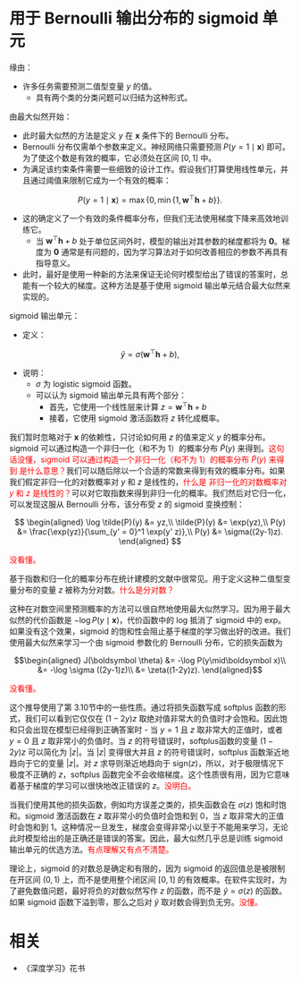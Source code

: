 
# 用于 Bernoulli 输出分布的 sigmoid 单元

缘由：

- 许多任务需要预测二值型变量 $y$ 的值。
  - 具有两个类的分类问题可以归结为这种形式。

由最大似然开始：

- 此时最大似然的方法是定义 $y$ 在 $\boldsymbol x$ 条件下的 Bernoulli 分布。
- Bernoulli 分布仅需单个参数来定义。神经网络只需要预测 $P(y =1\mid\boldsymbol x)$ 即可。为了使这个数是有效的概率，它必须处在区间 $[0, 1]$ 中。
- 为满足该约束条件需要一些细致的设计工作。假设我们打算使用线性单元，并且通过阈值来限制它成为一个有效的概率：

$$
P(y=1 \mid \boldsymbol x) = \max \left \{ 0, \min \{1, \boldsymbol w^\top \boldsymbol h+b \} \right \}.
$$

- 这的确定义了一个有效的条件概率分布，但我们无法使用梯度下降来高效地训练它。
  - 当 $\boldsymbol w^\top \boldsymbol h+b$ 处于单位区间外时，模型的输出对其参数的梯度都将为 $\bm{0}$。梯度为 $\bm{0}$ 通常是有问题的，因为学习算法对于如何改善相应的参数不再具有指导意义。
- 此时，最好是使用一种新的方法来保证无论何时模型给出了错误的答案时，总能有一个较大的梯度。这种方法是基于使用 sigmoid  输出单元结合最大似然来实现的。

sigmoid 输出单元：

- 定义：

$$
\hat{y} = \sigma \left (\boldsymbol w^\top \boldsymbol h + b \right ),
$$

- 说明：
  - $\sigma$ 为 logistic sigmoid 函数。
  - 可以认为 sigmoid  输出单元具有两个部分：
    - 首先，它使用一个线性层来计算 $z=\boldsymbol w^\top \boldsymbol h+b$
    - 接着，它使用 sigmoid  激活函数将 $z$ 转化成概率。

我们暂时忽略对于 $\boldsymbol x$ 的依赖性，只讨论如何用 $z$ 的值来定义 $y$ 的概率分布。sigmoid 可以通过构造一个非归一化（和不为 1）的概率分布 $\tilde{P}(y)$ 来得到。<span style="color:red;">这句话没懂，sigmoid 可以通过构造一个非归一化（和不为 1）的概率分布 $\tilde{P}(y)$ 来得到 是什么意思？</span>我们可以随后除以一个合适的常数来得到有效的概率分布。如果我们假定非归一化的对数概率对 $y$ 和 $z$ 是线性的，<span style="color:red;">什么是 非归一化的对数概率对 $y$ 和 $z$ 是线性的？</span>可以对它取指数来得到非归一化的概率。我们然后对它归一化，可以发现这服从 Bernoulli 分布，该分布受 $z$ 的 sigmoid 变换控制：


$$
\begin{aligned}
\log \tilde{P}(y) &= yz,\\
\tilde{P}(y) &= \exp(yz),\\
P(y) &= \frac{\exp(yz)}{\sum_{y' = 0}^1 \exp(y' z)},\\
P(y) &= \sigma((2y-1)z).
\end{aligned}
$$

<span style="color:red;">没看懂。</span>

基于指数和归一化的概率分布在统计建模的文献中很常见。用于定义这种二值型变量分布的变量 $z$ 被称为分对数。<span style="color:red;">什么是分对数？</span>


这种在对数空间里预测概率的方法可以很自然地使用最大似然学习。因为用于最大似然的代价函数是 $-\log P(y\mid\boldsymbol x)$，代价函数中的 log 抵消了 sigmoid  中的 exp。如果没有这个效果，sigmoid 的饱和性会阻止基于梯度的学习做出好的改进。我们使用最大似然来学习一个由 sigmoid 参数化的 Bernoulli 分布，它的损失函数为

$$\begin{aligned}
J(\boldsymbol \theta) &= -\log P(y\mid\boldsymbol x)\\
&= -\log \sigma ((2y-1)z)\\
&= \zeta((1-2y)z).
\end{aligned}$$

<span style="color:red;">没看懂。</span>

这个推导使用了第 3.10节中的一些性质。通过将损失函数写成 softplus 函数的形式，我们可以看到它仅仅在 $(1-2y)z$ 取绝对值非常大的负值时才会饱和。因此饱和只会出现在模型已经得到正确答案时 - 当 $y=1$ 且 $z$ 取非常大的正值时，或者 $y=0$ 且 $z$ 取非常小的负值时。当 $z$ 的符号错误时，softplus函数的变量 $(1-2y)z$ 可以简化为 $|z|$。当 $|z|$ 变得很大并且 $z$ 的符号错误时，softplus 函数渐近地趋向于它的变量 $|z|$。对 $z$ 求导则渐近地趋向于 $\text{sign}(z)$，所以，对于极限情况下极度不正确的 $z$，softplus 函数完全不会收缩梯度。这个性质很有用，因为它意味着基于梯度的学习可以很快地改正错误的 $z$。<span style="color:red;">没明白。</span>

当我们使用其他的损失函数，例如均方误差之类的，损失函数会在 $\sigma(z)$ 饱和时饱和。sigmoid 激活函数在 $z$ 取非常小的负值时会饱和到 0，当 $z$ 取非常大的正值时会饱和到 1。这种情况一旦发生，梯度会变得非常小以至于不能用来学习，无论此时模型给出的是正确还是错误的答案。因此，最大似然几乎总是训练 sigmoid  输出单元的优选方法。<span style="color:red;">有点理解又有点不清楚。</span>

理论上，sigmoid 的对数总是确定和有限的，因为 sigmoid  的返回值总是被限制在开区间 $(0, 1)$ 上，而不是使用整个闭区间 $[0, 1]$ 的有效概率。在软件实现时，为了避免数值问题，最好将负的对数似然写作 $z$ 的函数，而不是 $\hat{y}=\sigma(z)$ 的函数。如果 sigmoid  函数下溢到零，那么之后对 $\hat{y}$ 取对数会得到负无穷。<span style="color:red;">没懂。</span>







# 相关

- 《深度学习》花书
